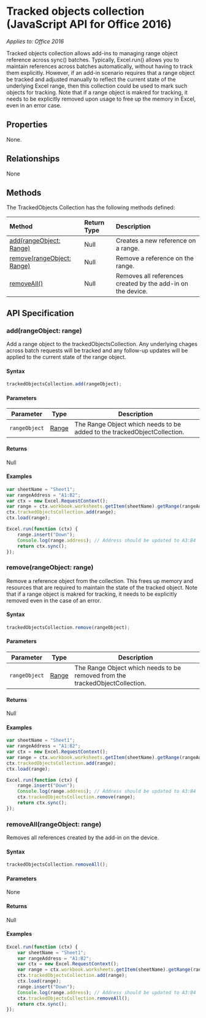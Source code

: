 # Tracked objects collection (JavaScript API for Office 2016)

_Applies to: Office 2016_

Tracked objects collection allows add-ins to managing range object reference across sync() batches. Typically, Excel.run() allows you to maintain references across batches automatically, without having to track them explicitly. However, if an add-in scenario requires that a range object be tracked and adjusted manually to reflect the current state of the underlying Excel range, then this collection could be used to mark such objects for tracking. Note that if a range object is makred for tracking, it needs to be explicitly removed upon usage to free up the memory in Excel, even in an error case.

## Properties
None.

## Relationships

None

## Methods

The TrackedObjects Collection has the following methods defined:

| Method     | Return Type    |Description|
|:-----------------|:--------|:----------|
|[add(rangeObject: Range)](#addrangeobject-range)| Null             |Creates a new reference on a range.|
|[remove(rangeObject: Range)](#removerangeobject-range)| Null             |Remove a reference on the range.  |
|[removeAll()](#removeall)| Null|Removes all references created by the add-in on the device.|


## API Specification 

### add(rangeObject: range)
Add a range object to the trackedObjectsCollection. Any underlying chages across batch requests will be tracked and any follow-up updates will be applied to the current state of the range object. 

#### Syntax
```js
trackedObjectsCollection.add(rangeObject);
```

#### Parameters

Parameter       | Type   | Description
--------------- | ------ | ------------
`rangeObject`  | [Range](range.md)| The Range Object which needs to be added to the trackedObjectCollection.

#### Returns
Null

#### Examples

```js
var sheetName = "Sheet1";
var rangeAddress = "A1:B2";
var ctx = new Excel.RequestContext();
var range = ctx.workbook.worksheets.getItem(sheetName).getRange(rangeAddress);
ctx.trackedObjectsCollection.add(range);
ctx.load(range);

Excel.run(function (ctx) { 
	range.insert("Down");
	Console.log(range.address); // Address should be updated to A3:B4
	return ctx.sync(); 
});
```


### remove(rangeObject: range)

Remove a reference object from the collection. This frees up memory and resources that are required to maintain the state of the tracked object. Note that if a range object is makred for tracking, it needs to be explicitly removed even in the case of an error.

#### Syntax
```js
trackedObjectsCollection.remove(rangeObject);
```

#### Parameters

Parameter       | Type   | Description
--------------- | ------ | ------------
`rangeObject`  | [Range](range.md)| The Range Object which needs to be removed from the trackedObjectCollection.

#### Returns
Null

#### Examples


```js
var sheetName = "Sheet1";
var rangeAddress = "A1:B2";
var ctx = new Excel.RequestContext();
var range = ctx.workbook.worksheets.getItem(sheetName).getRange(rangeAddress);
ctx.trackedObjectsCollection.add(range);
ctx.load(range);

Excel.run(function (ctx) { 
	range.insert("Down");
	Console.log(range.address); // Address should be updated to A3:B4
	ctx.trackedObjectsCollection.remove(range); 
	return ctx.sync(); 
});
```

### removeAll(rangeObject: range)

Removes all references created by the add-in on the device.

#### Syntax
```js
trackedObjectsCollection.removeAll();
```

#### Parameters

None

#### Returns
Null

#### Examples

```js
Excel.run(function (ctx) { 
	var sheetName = "Sheet1";
	var rangeAddress = "A1:B2";
	var ctx = new Excel.RequestContext();
	var range = ctx.workbook.worksheets.getItem(sheetName).getRange(rangeAddress);
	ctx.trackedObjectsCollection.add(range);
	ctx.load(range);
	range.insert("Down");
	Console.log(range.address); // Address should be updated to A3:B4
	ctx.trackedObjectsCollection.removeAll(); 
	return ctx.sync(); 
});
```
